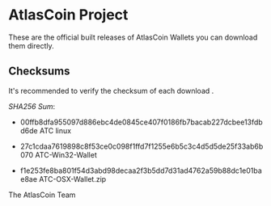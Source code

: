 # AtlasCoin Project

These are the official built releases of AtlasCoin Wallets you can download them directly.

## Checksums

It's recommended to verify the checksum of each download .

*SHA256 Sum*:

* 00ffb8dfa955097d886ebc4de0845ce407f0186fb7bacab227dcbee13fdbd6de  ATC linux

* 27c1cdaa7619898c8f53ce0c098f1ffd7f1255e6b5c3c4d5d5de25f33ab6b070  ATC-Win32-Wallet

* f1e253fe8ba801f54d3abd98decaa2f3b5dd7d31ad4762a59b88dc1e01bae8ae  ATC-OSX-Wallet.zip


The AtlasCoin Team
